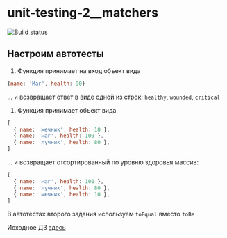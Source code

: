 # unit-testing-2__matchers

[![Build status](https://ci.appveyor.com/api/projects/status/5hnip0khbtrnnura?svg=true)](https://ci.appveyor.com/project/KoensBerg/unit-testing-2-matchers)

## Настроим автотесты

1. Функция принимает на вход объект вида
```javascript
{name: 'Маг', health: 90}
```
... и возвращает ответ в виде одной из строк: `healthy`, `wounded`, `critical`

1. Функция принимает объект вида
```javascript
[
  { name: 'мечник', health: 10 },
  { name: 'маг', health: 100 },
  { name: 'лучник', health: 80 },
]
```
... и возвращает отсортированный по уровню здоровья массив:
```javascript
[
  { name: 'маг', health: 100 },
  { name: 'лучник', health: 80 },
  { name: 'мечник', health: 10 },
]
```

В автотестах второго задания используем `toEqual` вместо `toBe`

Исходное ДЗ [здесь](https://github.com/KoensBerg/ajs-homeworks/tree/ajs8/test-ci)
